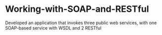 # Working-with-SOAP-and-RESTful
Developed an application that invokes three public web services, with one SOAP-based service with WSDL and 2 RESTful
